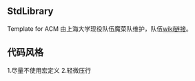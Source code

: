 ## StdLibrary
Template for ACM
由上海大学现役队伍魔菜队维护，队伍[wiki链接](http://acmoj.shu.edu.cn/wiki/index.php/Magic_Vegetable_(2019))。

## 代码风格
1.尽量不使用宏定义
2.轻微压行
